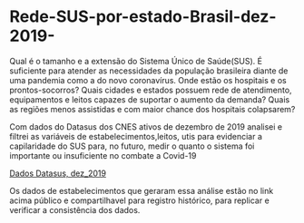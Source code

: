 # Rede-SUS-por-estado-Brasil-dez-2019-

Qual é o tamanho e a extensão do Sistema Único de Saúde(SUS). É suficiente para atender as necessidades da população brasileira 
diante de uma pandemia como a do novo coronavírus. Onde estão os hospitais e os prontos-socorros? 
Quais cidades e estados possuem rede de atendimento, equipamentos e leitos capazes de suportar o aumento da demanda?
Quais as regiões menos assistidas e com maior chance dos hospitais colapsarem?


Com dados do Datasus dos CNES ativos de dezembro de 2019 analisei e filtrei as variáveis de estabelecimentos,leitos, utis para evidenciar a
capilaridade do SUS para, no futuro, medir o quanto o sistema foi importante ou insuficiente no combate a Covid-19

[Dados Datasus, dez_2019](https://drive.google.com/file/d/1IeSlUuHIjVoZu2tEh9UliYMt84bTmuDu/view?usp=sharing)

Os dados de estabelecimentos que geraram essa análise estão no link acima público e compartilhavel para registro histórico, para replicar
e verificar a consistência dos dados.
